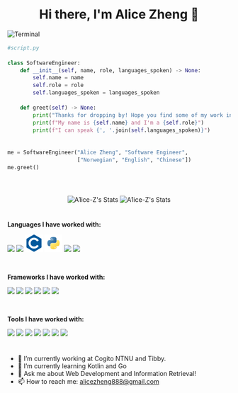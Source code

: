 <div align="center"> 
  <h1>Hi there, I'm Alice Zheng 👋</h1>
</div>

![Terminal](https://s13.gifyu.com/images/SCNLi.gif)

```python
#script.py

class SoftwareEngineer:
    def __init__(self, name, role, languages_spoken) -> None:
        self.name = name
        self.role = role
        self.languages_spoken = languages_spoken

    def greet(self) -> None:
        print("Thanks for dropping by! Hope you find some of my work interesting")
        print(f"My name is {self.name} and I'm a {self.role}")
        print(f"I can speak {', '.join(self.languages_spoken)}")


me = SoftwareEngineer("Alice Zheng", "Software Engineer",
                      ["Norwegian", "English", "Chinese"])
me.greet()
```
<h1></h1>
<br/>

<div align="center">
  <img src="https://github-readme-stats.vercel.app/api?username=A1ice-Z&theme=blueberry&show_icons=true&hide_border=false&count_private=true" alt="A1ice-Z's Stats"/>
  <img src="https://github-readme-streak-stats.herokuapp.com/?user=A1ice-Z&theme=blueberry&hide_border=false)" alt="A1ice-Z's Stats"/>
</div>


<h1></h1>

**Languages I have worked with:**

<code><img height="40" src="https://upload.wikimedia.org/wikipedia/commons/thumb/4/4c/Typescript_logo_2020.svg/512px-Typescript_logo_2020.svg.png?20221110153201"></code>
<code><img height="40" src="https://www.svgrepo.com/show/373728/kotlin.svg"></code>
<code><img height="40" src="https://raw.githubusercontent.com/devicons/devicon/2ae2a900d2f041da66e950e4d48052658d850630/icons/c/c-plain.svg"></code>
<code><img height="40" src="https://raw.githubusercontent.com/github/explore/80688e429a7d4ef2fca1e82350fe8e3517d3494d/topics/python/python.png"></code>
<code><img height="40" src="https://cdn4.iconfinder.com/data/icons/logos-and-brands/512/181_Java_logo_logos-512.png"></code>
<code><img height="40" src="https://www.vectorlogo.zone/logos/golang/golang-icon.svg"></code>


<br/>


**Frameworks I have worked with:**

<code><img height="40" src="https://upload.wikimedia.org/wikipedia/commons/thumb/a/a7/React-icon.svg/1150px-React-icon.svg.png"></code>
<code><img height="40" src="https://www.svgrepo.com/show/353657/django-icon.svg"></code>
<code><img height="40" src="https://www.vectorlogo.zone/logos/nodejs/nodejs-icon.svg"></code>
<code><img height="40" src="https://www.vectorlogo.zone/logos/springio/springio-icon.svg"></code>
<code><img height="40" src="https://www.vectorlogo.zone/logos/palletsprojects_flask/palletsprojects_flask-icon.svg"></code>
<code><img height="40" src="https://www.vectorlogo.zone/logos/tailwindcss/tailwindcss-icon.svg"></code>


<br/>


**Tools I have worked with:**

<code><img height="40" src="https://www.vectorlogo.zone/logos/docker/docker-tile.svg"></code>
<code><img height="40" src="https://git-scm.com/images/logos/downloads/Git-Icon-1788C.png"></code>
<code><img height="40" src="https://www.vectorlogo.zone/logos/getpostman/getpostman-icon.svg"></code>
<code><img height="40" src="https://www.vectorlogo.zone/logos/graphql/graphql-icon.svg"></code>
<code><img height="40" src="https://www.vectorlogo.zone/logos/mongodb/mongodb-icon.svg"></code>
<code><img height="40" src="https://www.vectorlogo.zone/logos/postgresql/postgresql-icon.svg"></code>
<code><img height="40" src="https://bimi.entrust.net/ultralytics.com/logo.svg"></code>


<h1></h1>

- 🔭 I’m currently working at Cogito NTNU and Tibby.
- 🌱 I’m currently learning Kotlin and Go
- 💬 Ask me about Web Development and Information Retrieval!
- 📫 How to reach me: alicezheng888@gmail.com

